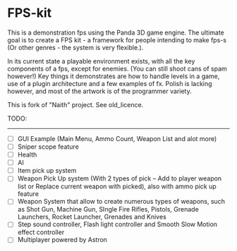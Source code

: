 # FPS-kit

This is a demonstration fps using the Panda 3D game engine. The ultimate goal is to create a FPS kit - a framework for people intending to make fps-s (Or other genres - the system is very flexible.).

In its current state a playable environment exists, with all the key components of a fps, except for enemies. (You can still shoot cans of spam however!) Key things it demonstrates are how to handle levels in a game, use of a plugin architecture and a few examples of fx. Polish is lacking however, and most of the artwork is of the programmer variety.

This is fork of "Naith" project. See old_licence.

TODO:
____
- [ ] GUI Example (Main Menu, Ammo Count, Weapon List and alot more)
- [ ] Sniper scope feature
- [ ] Health
- [ ] AI
- [ ] Item pick up system
- [ ] Weapon Pick Up system (With 2 types of pick – Add to player weapon list or Replace current weapon with picked),          also with ammo pick up feature
- [ ] Weapon System that allow to create numerous types of weapons, such as Shot Gun, Machine Gun, SIngle Fire Rifles,         Pistols, Grenade Launchers, Rocket Launcher, Grenades and Knives
- [ ] Step sound controller, Flash light controller and Smooth Slow Motion effect controller
- [ ] Multiplayer powered by Astron
